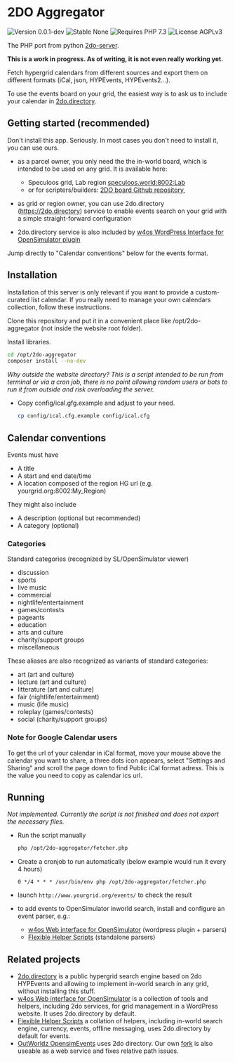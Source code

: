 # 2DO Aggregator

![Version 0.0.1-dev](https://badgen.net/badge/Version/0.0.1-dev/FFaa00)
![Stable None](https://badgen.net/badge/Stable/None/00aa00)
![Requires PHP 7.3](https://badgen.net/badge/PHP/7.3/7884bf)
![License AGPLv3](https://badgen.net/badge/License/AGPLv3/552b55)

The PHP port from python [2do-server](https://github.com/GuduleLapointe/2do-server).

**This is a work in progress. As of writing, it is not even really working yet.**

Fetch hypergrid calendars from different sources and export them on different formats (iCal, json, HYPEvents, HYPEvents2...).

To use the events board on your grid, the easiest way is to ask us to include your calendar in [2do.directory](https://2do.directory/).

## Getting started (recommended)

Don't install this app. Seriously. In most cases you don't need to install it, you can use ours.

- as a parcel owner, you only need the the in-world board, which is intended to be used on any grid. It is available here:

  - Speculoos grid, Lab region [speculoos.world:8002:Lab](hop://speculoos.world:8002/Lab/128/128/22)
  - or for scripters/builders: [2DO board Github repository](https://git.magiiic.com/opensimulator/2do-board),

- as grid or region owner, you can use 2do.directory (<https://2do.directory>) service to enable events search on your grid with a simple straight-forward configuration

- 2do.directory service is also included by [w4os WordPress Interface for OpenSimulator plugin](https://wordpress.org/plugins/w4os-opensimulator-web-interface/)

Jump directly to "Calendar conventions" below for the events format.

## Installation

Installation of this server is only relevant if you want to provide a custom-curated list calendar.
If you really need to manage your own calendars collection, follow these instructions.

Clone this repository and put it in a convenient place like /opt/2do-aggregator (not inside the website root folder).

Install libraries.
  ```bash
  cd /opt/2do-aggregator
  composer install --no-dev
  ```

_Why outside the website directory? This is a script intended to be run from terminal or via a cron job, there is no point allowing random users or bots to run it from outside and risk overloading the server._

- Copy config/ical.gfg.example and adjust to your need.
  ```bash
  cp config/ical.cfg.example config/ical.cfg
  ```

## Calendar conventions

Events must have
- A title
- A start and end date/time
- A location composed of the region HG url (e.g. yourgrid.org:8002:My_Region)

They might also include
- A description (optional but recommended)
- A category (optional)

### Categories

Standard categories (recognized by SL/OpenSimulator viewer)
- discussion
- sports
- live music
- commercial
- nightlife/entertainment
- games/contests
- pageants
- education
- arts and culture
- charity/support groups
- miscellaneous

These aliases are also recognized as variants of standard categories:
- art (art and culture)
- lecture (art and culture)
- litterature (art and culture)
- fair (nightlife/entertainment)
- music (life music)
- roleplay (games/contests)
- social (charity/support groups)

### Note for Google Calendar users

To get the url of your calendar in iCal format, move your mouse above the calendar you want to share, a three dots icon appears, select "Settings and Sharing" and scroll the page down to find Public iCal format adress. This is the value you need to copy as calendar ics url.

## Running

_Not implemented. Currently the script is not finished and does not export the necessary files._

- Run the script manually
  ```bash
  php /opt/2do-aggregator/fetcher.php
  ```

- Create a cronjob to run automatically (below example would run it every 4 hours)
  ```
  0 */4 * * * /usr/bin/env php /opt/2do-aggregator/fetcher.php
  ```

- launch `http://www.yourgrid.org/events/` to check the result
- to add events to OpenSimulator inworld search, install and configure an event parser, e.g.:
  - [w4os Web interface for OpenSimulator](https://w4os.org) (wordpress plugin + parsers)
  - [Flexible Helper Scripts](https://github.com/GuduleLapointe/flexible_helper_scripts) (standalone parsers)

## Related projects

- [2do.directory](https://2do.directory) is a public hypergrid search engine based on 2do HYPEvents and allowing to implement in-world search in any grid, without installing this stuff.
- [w4os Web interface for OpenSimulator](https://w4os.org) is a collection of tools and helpers, including 2do services, for grid management in a WordPress website. It uses 2do.directory by default.
- [Flexible Helper Scripts](https://github.com/GuduleLapointe/flexible_helper_scripts) a collation of helpers, including in-world search engine, currency, events, offline messaging, uses 2do.directory by default for events.
- [OutWorldz OpensimEvents](https://github.com/Outworldz/OpensimEvents) uses 2do directory. Our own [fork](https://github.com/GuduleLapointe/2do-search) is also useable as a web service and fixes relative path issues.
